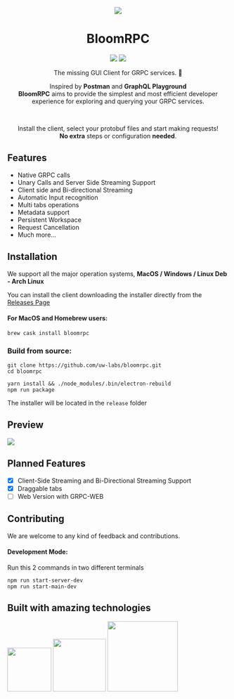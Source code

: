 <p align="center">
  <img src="./resources/blue/256x256.png" />
</p>
<h1 align="center">BloomRPC</h1>

<p align="center">
  <img src="https://img.shields.io/github/release/uw-labs/bloomrpc.svg" />
  <a href="https://uw-labs.slack.com/">
    <img src="https://img.shields.io/badge/Join-Slack-e44a61.svg" />
  </a>
</p>
<p align="center">The missing GUI Client for GRPC services. 🌸 </p>

<p align="center">Inspired by <b>Postman</b> and <b>GraphQL Playground</b> <br/>
  <b>BloomRPC</b> aims to provide the simplest and most efficient developer experience for exploring
and querying your GRPC services.
</p>

<br/>

<p align="center">
  Install the client, select your protobuf files and start making requests! <br/> 
  <b>No extra</b> steps or configuration <b>needed</b>.
</p>

## Features

- Native GRPC calls
- Unary Calls and Server Side Streaming Support
- Client side and Bi-directional Streaming
- Automatic Input recognition
- Multi tabs operations
- Metadata support
- Persistent Workspace
- Request Cancellation
- Much more...

## Installation
We support all the major operation systems, **MacOS / Windows / Linux Deb - Arch Linux**

You can install the client downloading the installer directly from the [Releases Page](https://github.com/uw-labs/bloomrpc/releases)

#### For MacOS and Homebrew users:

```
brew cask install bloomrpc
```

### Build from source:

```
git clone https://github.com/uw-labs/bloomrpc.git
cd bloomrpc

yarn install && ./node_modules/.bin/electron-rebuild
npm run package
```
The installer will be located in the `release` folder

## Preview

<img src="./resources/editor-preview.gif" />


## Planned Features

- [x] Client-Side Streaming and Bi-Directional Streaming Support
- [x] Draggable tabs
- [ ] Web Version with GRPC-WEB

## Contributing

We are welcome to any kind of feedback and contributions.

#### Development Mode:

Run this 2 commands in two different terminals
```
npm run start-server-dev
npm run start-main-dev
```

## Built with amazing technologies

<p float="left">
  <img src="./resources/thirdparties/electron-logo.png" width="100"/>
  <img src="./resources/thirdparties/react-logo.png" width="120" />
  <img src="./resources/thirdparties/grpc-logo.png" width="160" />
</p>
